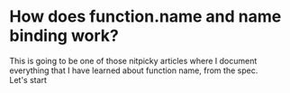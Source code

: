 # How does function.name and name binding work?

This is going to be one of those nitpicky articles where I document everything that I have learned about function name, from the spec.  
Let's start 
<!--stackedit_data:
eyJoaXN0b3J5IjpbLTYyMjY2MDc5MiwxMjI1ODg2ODIwXX0=
-->